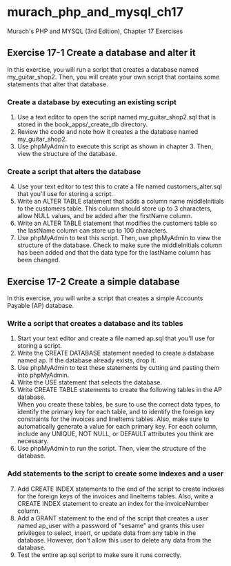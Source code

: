 # murach_php_and_mysql_ch17 #
Murach's PHP and MYSQL (3rd Edition), Chapter 17 Exercises

## Exercise 17-1 Create a database and alter it ##
In this exercise, you will run a script that creates a database named my_guitar_shop2. Then, you will create your own script that contains some statements that alter that database.

### **Create a database by executing an existing script** ###
1. Use a text editor to open the script named my_guitar_shop2.sql that is stored in the book_apps/_create_db directory.
2. Review the code and note how it creates a the database named my_guitar_shop2.
3. Use phpMyAdmin to execute this script as shown in chapter 3. Then, view the structure of the database.

### **Create a script that alters the database** ###
4. Use your text editor to test this to crate a file named customers_alter.sql that you'll use for storing a script.
5. Write an ALTER TABLE statement that adds a column name middleInitials to the customers table. This column should store up to 3 characters, allow NULL values, and be added after the firstName column.
6. Write an ALTER TABLE statement that modifies the customers table so the lastName column can store up to 100 characters.
7. Use phpMyAdmin to test this script. Then, use phpMyAdmin to view the structure of the database. Check to make sure the middleInitials column has been added and that the data type for the lastName column has been changed.

## Exercise 17-2 Create a simple database ##
In this exercise, you will write a script that creates a simple Accounts Payable (AP) database.

### **Write a script that creates a database and its tables** ###

1. Start your text editor and create a file named ap.sql that you'll use for storing a script.
2. Write the CREATE DATABASE statement needed to create a database named ap. If the database already exists, drop it.
3. Use phpMyAdmin to test these statements by cutting and pasting them into phpMyAdmin.
4. Write the USE statement that selects the database.
5. Write CREATE TABLE statements to create the following tables in the AP database.\
When you create these tables, be sure to use the correct data types, to identify the primary key for each table, and to identify the foreign key constraints for the invoices and lineItems tables. Also, make sure to automatically generate a value for each primary key. For each column, include any UNIQUE, NOT NULL, or DEFAULT attributes you think are necessary.
6. Use phpMyAdmin to run the script. Then, view the structure of the database.

### **Add statements to the script to create some indexes and a user** ###
7. Add CREATE INDEX statements to the end of the script to create indexes for the foreign keys of the invoices and lineItems tables. Also, write a CREATE INDEX statement to create an index for the invoiceNumber column.
8. Add a GRANT statement to the end of the script that creates a user named ap_user with a password of "sesame" and grants this user privileges to select, insert, or update data from any table in the database. However, don't allow this user to delete any data from the database.
9. Test the entire ap.sql script to make sure it runs correctly.